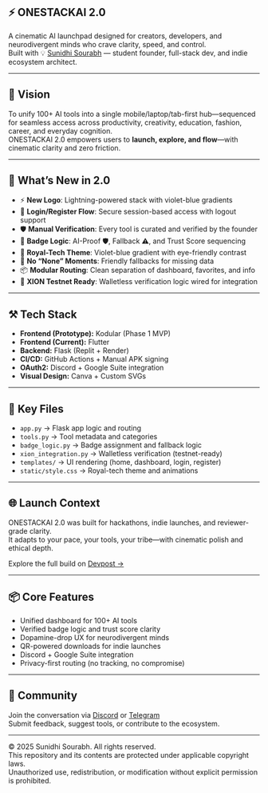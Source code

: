 ## ⚡ ONESTACKAI 2.0

A cinematic AI launchpad designed for creators, developers, and neurodivergent minds who crave clarity, speed, and control.  
Built with 💡 [Sunidhi Sourabh](https://devpost.com/sunidhisourabh) — student founder, full-stack dev, and indie ecosystem architect.

---

## 🚀 Vision  
To unify 100+ AI tools into a single mobile/laptop/tab-first hub—sequenced for seamless access across productivity, creativity, education, fashion, career, and everyday cognition.  
ONESTACKAI 2.0 empowers users to **launch, explore, and flow**—with cinematic clarity and zero friction.

---

## 🧠 What’s New in 2.0

- ⚡ **New Logo**: Lightning-powered stack with violet-blue gradients  
- 🔐 **Login/Register Flow**: Secure session-based access with logout support  
- 🛡️ **Manual Verification**: Every tool is curated and verified by the founder  
- 🧩 **Badge Logic**: AI-Proof 🛡️, Fallback ⚠️, and Trust Score sequencing  
- 🎨 **Royal-Tech Theme**: Violet-blue gradient with eye-friendly contrast  
- 🧠 **No “None” Moments**: Friendly fallbacks for missing data  
- 📦 **Modular Routing**: Clean separation of dashboard, favorites, and info  
- 🧪 **XION Testnet Ready**: Walletless verification logic wired for integration

---

## ⚒️ Tech Stack  
- **Frontend (Prototype):** Kodular (Phase 1 MVP)  
- **Frontend (Current):** Flutter  
- **Backend:** Flask (Replit + Render)  
- **CI/CD:** GitHub Actions + Manual APK signing  
- **OAuth2:** Discord + Google Suite integration  
- **Visual Design:** Canva + Custom SVGs

---

## 📁 Key Files  
- `app.py` → Flask app logic and routing  
- `tools.py` → Tool metadata and categories  
- `badge_logic.py` → Badge assignment and fallback logic  
- `xion_integration.py` → Walletless verification (testnet-ready)  
- `templates/` → UI rendering (home, dashboard, login, register)  
- `static/style.css` → Royal-tech theme and animations

---

## 🌐 Launch Context  
ONESTACKAI 2.0 was built for hackathons, indie launches, and reviewer-grade clarity.  
It adapts to your pace, your tools, your tribe—with cinematic polish and ethical depth.

Explore the full build on [Devpost →]()

---

## 📦 Core Features  
- Unified dashboard for 100+ AI tools  
- Verified badge logic and trust score clarity  
- Dopamine-drop UX for neurodivergent minds  
- QR-powered downloads for indie launches  
- Discord + Google Suite integration  
- Privacy-first routing (no tracking, no compromise)

---

## 💬 Community  
Join the conversation via [Discord]() or [Telegram](https://t.me/OneStackAI)  
Submit feedback, suggest tools, or contribute to the ecosystem.

---

© 2025 Sunidhi Sourabh. All rights reserved.  
This repository and its contents are protected under applicable copyright laws.  
Unauthorized use, redistribution, or modification without explicit permission is prohibited.
